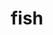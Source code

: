 ---
category: 4-letters
denotation: null
name: fish
reference_link: https://www.etymonline.com/word/fish
root_language: null
root_name: null
title: fish
type: free
word_sums:
- respelling: fish
  sum: 'Fish + '
---